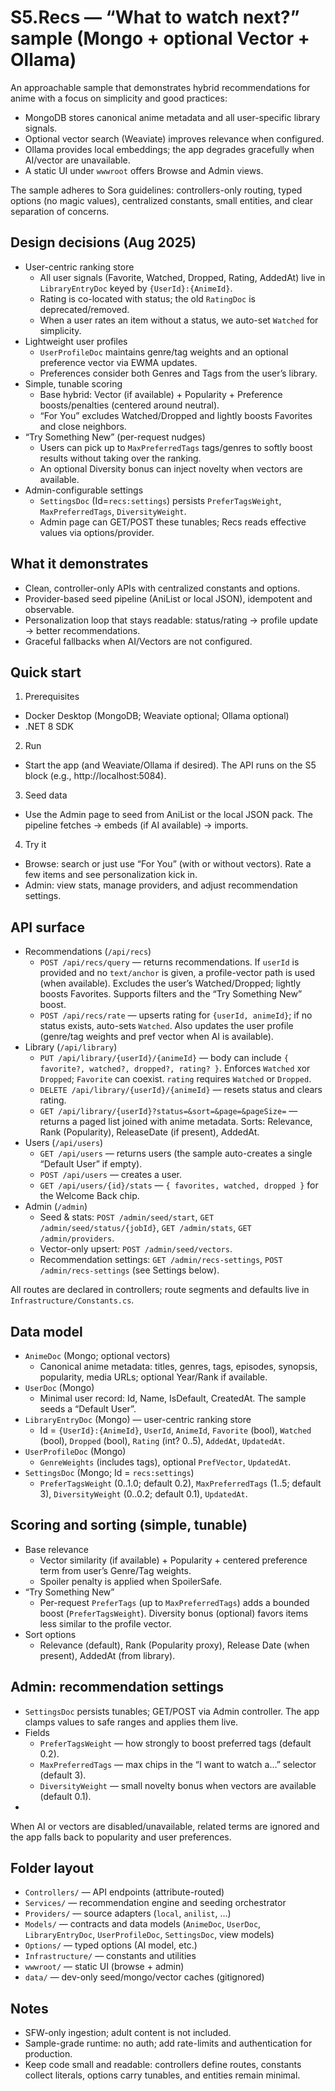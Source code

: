 # S5.Recs — “What to watch next?” sample (Mongo + optional Vector + Ollama)

An approachable sample that demonstrates hybrid recommendations for anime with a focus on simplicity and good practices:
- MongoDB stores canonical anime metadata and all user-specific library signals.
- Optional vector search (Weaviate) improves relevance when configured.
- Ollama provides local embeddings; the app degrades gracefully when AI/vector are unavailable.
- A static UI under `wwwroot` offers Browse and Admin views.

The sample adheres to Sora guidelines: controllers-only routing, typed options (no magic values), centralized constants, small entities, and clear separation of concerns.

## Design decisions (Aug 2025)

- User-centric ranking store
  - All user signals (Favorite, Watched, Dropped, Rating, AddedAt) live in `LibraryEntryDoc` keyed by `{UserId}:{AnimeId}`.
  - Rating is co-located with status; the old `RatingDoc` is deprecated/removed.
  - When a user rates an item without a status, we auto-set `Watched` for simplicity.
- Lightweight user profiles
  - `UserProfileDoc` maintains genre/tag weights and an optional preference vector via EWMA updates.
  - Preferences consider both Genres and Tags from the user’s library.
- Simple, tunable scoring
  - Base hybrid: Vector (if available) + Popularity + Preference boosts/penalties (centered around neutral).
  - “For You” excludes Watched/Dropped and lightly boosts Favorites and close neighbors.
- “Try Something New” (per-request nudges)
  - Users can pick up to `MaxPreferredTags` tags/genres to softly boost results without taking over the ranking.
  - An optional Diversity bonus can inject novelty when vectors are available.
- Admin-configurable settings
  - `SettingsDoc` (Id=`recs:settings`) persists `PreferTagsWeight`, `MaxPreferredTags`, `DiversityWeight`.
  - Admin page can GET/POST these tunables; Recs reads effective values via options/provider.

## What it demonstrates

- Clean, controller-only APIs with centralized constants and options.
- Provider-based seed pipeline (AniList or local JSON), idempotent and observable.
- Personalization loop that stays readable: status/rating → profile update → better recommendations.
- Graceful fallbacks when AI/Vectors are not configured.

## Quick start

1) Prerequisites
- Docker Desktop (MongoDB; Weaviate optional; Ollama optional)
- .NET 8 SDK

2) Run
- Start the app (and Weaviate/Ollama if desired). The API runs on the S5 block (e.g., http://localhost:5084).

3) Seed data
- Use the Admin page to seed from AniList or the local JSON pack. The pipeline fetches → embeds (if AI available) → imports.

4) Try it
- Browse: search or just use “For You” (with or without vectors). Rate a few items and see personalization kick in.
- Admin: view stats, manage providers, and adjust recommendation settings.

## API surface

- Recommendations (`/api/recs`)
  - `POST /api/recs/query` — returns recommendations. If `userId` is provided and no `text/anchor` is given, a profile-vector path is used (when available). Excludes the user’s Watched/Dropped; lightly boosts Favorites. Supports filters and the “Try Something New” boost.
  - `POST /api/recs/rate` — upserts rating for `{userId, animeId}`; if no status exists, auto-sets `Watched`. Also updates the user profile (genre/tag weights and pref vector when AI is available).
- Library (`/api/library`)
  - `PUT /api/library/{userId}/{animeId}` — body can include `{ favorite?, watched?, dropped?, rating? }`. Enforces `Watched` xor `Dropped`; `Favorite` can coexist. `rating` requires `Watched` or `Dropped`.
  - `DELETE /api/library/{userId}/{animeId}` — resets status and clears rating.
  - `GET /api/library/{userId}?status=&sort=&page=&pageSize=` — returns a paged list joined with anime metadata. Sorts: Relevance, Rank (Popularity), ReleaseDate (if present), AddedAt.
- Users (`/api/users`)
  - `GET /api/users` — returns users (the sample auto-creates a single “Default User” if empty).
  - `POST /api/users` — creates a user.
  - `GET /api/users/{id}/stats` — `{ favorites, watched, dropped }` for the Welcome Back chip.
- Admin (`/admin`)
  - Seed & stats: `POST /admin/seed/start`, `GET /admin/seed/status/{jobId}`, `GET /admin/stats`, `GET /admin/providers`.
  - Vector-only upsert: `POST /admin/seed/vectors`.
  - Recommendation settings: `GET /admin/recs-settings`, `POST /admin/recs-settings` (see Settings below).

All routes are declared in controllers; route segments and defaults live in `Infrastructure/Constants.cs`.

## Data model

- `AnimeDoc` (Mongo; optional vectors)
  - Canonical anime metadata: titles, genres, tags, episodes, synopsis, popularity, media URLs; optional Year/Rank if available.
- `UserDoc` (Mongo)
  - Minimal user record: Id, Name, IsDefault, CreatedAt. The sample seeds a “Default User”.
- `LibraryEntryDoc` (Mongo) — user-centric ranking store
  - Id = `{UserId}:{AnimeId}`, `UserId`, `AnimeId`, `Favorite` (bool), `Watched` (bool), `Dropped` (bool), `Rating` (int? 0..5), `AddedAt`, `UpdatedAt`.
- `UserProfileDoc` (Mongo)
  - `GenreWeights` (includes tags), optional `PrefVector`, `UpdatedAt`.
- `SettingsDoc` (Mongo; Id = `recs:settings`)
  - `PreferTagsWeight` (0..1.0; default 0.2), `MaxPreferredTags` (1..5; default 3), `DiversityWeight` (0..0.2; default 0.1), `UpdatedAt`.

## Scoring and sorting (simple, tunable)

- Base relevance
  - Vector similarity (if available) + Popularity + centered preference term from user’s Genre/Tag weights.
  - Spoiler penalty is applied when SpoilerSafe.
- “Try Something New”
  - Per-request `PreferTags` (up to `MaxPreferredTags`) adds a bounded boost (`PreferTagsWeight`). Diversity bonus (optional) favors items less similar to the profile vector.
- Sort options
  - Relevance (default), Rank (Popularity proxy), Release Date (when present), AddedAt (from library).

## Admin: recommendation settings

- `SettingsDoc` persists tunables; GET/POST via Admin controller. The app clamps values to safe ranges and applies them live.
- Fields
  - `PreferTagsWeight` — how strongly to boost preferred tags (default 0.2).
  - `MaxPreferredTags` — max chips in the “I want to watch a…” selector (default 3).
  - `DiversityWeight` — small novelty bonus when vectors are available (default 0.1).
-
When AI or vectors are disabled/unavailable, related terms are ignored and the app falls back to popularity and user preferences.

## Folder layout

- `Controllers/` — API endpoints (attribute-routed)
- `Services/` — recommendation engine and seeding orchestrator
- `Providers/` — source adapters (`local`, `anilist`, …)
- `Models/` — contracts and data models (`AnimeDoc`, `UserDoc`, `LibraryEntryDoc`, `UserProfileDoc`, `SettingsDoc`, view models)
- `Options/` — typed options (AI model, etc.)
- `Infrastructure/` — constants and utilities
- `wwwroot/` — static UI (browse + admin)
- `data/` — dev-only seed/mongo/vector caches (gitignored)

## Notes

- SFW-only ingestion; adult content is not included.
- Sample-grade runtime: no auth; add rate-limits and authentication for production.
- Keep code small and readable: controllers define routes, constants collect literals, options carry tunables, and entities remain minimal.
